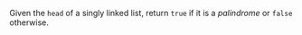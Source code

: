 Given the `head` of a singly linked list, return `true` if it is a *palindrome* or `false` otherwise.